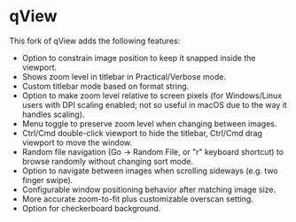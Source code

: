 # qView
This fork of qView adds the following features:
* Option to constrain image position to keep it snapped inside the viewport.
* Shows zoom level in titlebar in Practical/Verbose mode.
* Custom titlebar mode based on format string.
* Option to make zoom level relative to screen pixels (for Windows/Linux users with DPI scaling enabled; not so useful in macOS due to the way it handles scaling).
* Menu toggle to preserve zoom level when changing between images.
* Ctrl/Cmd double-click viewport to hide the titlebar, Ctrl/Cmd drag viewport to move the window.
* Random file navigation (Go -> Random File, or "r" keyboard shortcut) to browse randomly without changing sort mode.
* Option to navigate between images when scrolling sideways (e.g. two finger swipe).
* Configurable window positioning behavior after matching image size.
* More accurate zoom-to-fit plus customizable overscan setting.
* Option for checkerboard background.
